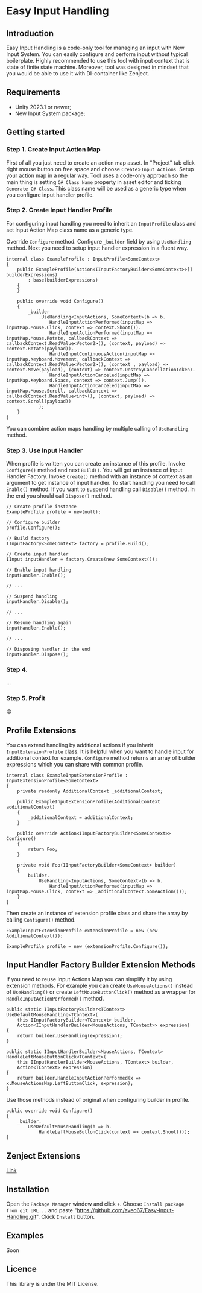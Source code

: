 


# Easy Input Handling

## Introduction

Easy Input Handling is a code-only tool for managing an input with New Input System. You can easily configure and perform input without typical boilerplate. Highly recommended to use this tool with input context that is state of finite state machine. Moreover, tool was designed in mindset that you would be able to use it with DI-container like Zenject.

## Requirements

- Unity 2023.1 or newer;
- New Input System package;

## Getting started

### Step 1. Create Input Action Map

First of all you just need to create an action map asset. In "Project" tab click right mouse button on free space and choose `Create`>`Input Actions`. Setup your action map in a regular way. Tool uses a code-only approach so the main thing is setting `C# Class Name` property in asset editor and ticking `Generate C# Class`. This class name will be used as a generic type when you configure input handler profile.

### Step 2. Create Input Handler Profile

For configuring input handling you need to inherit an `InputProfile` class and set Input Action Map class name as a generic type.

Override `Configure` method. Configure `_builder` field by using `UseHandling` method.
Next you need to setup input handler expression in a fluent way.

``` CSharp
internal class ExampleProfile : InputProfile<SomeContext>
{
	public ExampleProfile(Action<IInputFactoryBuilder<SomeContext>>[] builderExpressions)
		: base(builderExpressions)
	{
	}

	public override void Configure()
	{
		_builder
			.UseHandling<InputActions, SomeContext>(b => b.
				HandleInputActionPerformed(inputMap => inputMap.Mouse.Click, context => context.Shoot()).
				HandleInputActionPerformed(inputMap => inputMap.Mouse.Rotate, callbackContext => callbackContext.ReadValue<Vector2>(), (context, payload) => context.Rotate(payload)).
				HandleInputContinuousAction(inputMap => inputMap.Keyboard.Movement, callbackContext => callbackContext.ReadValue<Vector2>(), (context , payload) => context.Move(payload), (context) => context.DestroyCancellationToken).
				HandleInputActionCanceled(inputMap => inputMap.Keyboard.Space, context => context.Jump()).
				HandleInputActionCanceled(inputMap => inputMap.Mouse.Scroll, callbackContext => callbackContext.ReadValue<int>(), (context, payload) => context.Scroll(payload))
			);
	}
}
```

You can combine action maps handling by multiple calling of `UseHandling` method.

### Step 3. Use Input Handler

When profile is written you can create an instance of this profile. Invoke `Configure()` method and next `Build()`. You will get an instance of Input Handler Factory. Invoke `Create()` method with an instance of context as an argument to get instance of input handler. To start handling you need to call `Enable()` method. If you want to suspend handling call `Disable()` method. In the end you should call `Dispose()` method.

``` CSharp
// Create profile instance
ExampleProfile profile = new(null);

// Configure builder
profile.Configure();

// Build factory
IInputFactory<SomeContext> factory = profile.Build();

// Create input handler
IInput inputHandler = factory.Create(new SomeContext());

// Enable input handling
inputHandler.Enable();

// ...

// Suspend handling
inputHandler.Disable();

// ...

// Resume handling again
inputHandler.Enable();

// ...

// Disposing handler in the end
inputHandler.Dispose();
```

### Step 4.

...

### Step 5. Profit

😁

## Profile Extensions

You can extend handling by additional actions if you inherit `InputExtensionProfile` class. It is helpful when you want to handle input for additional context for example. `Configure` method returns an array of builder expressions which you can share with common profile.

``` CSharp
internal class ExampleInputExtensionProfile : InputExtensionProfile<SomeContext>
{
	private readonly AdditionalContext _additionalContext;

	public ExampleInputExtensionProfile(AdditionalContext additionalContext)
	{
		_additionalContext = additionalContext;
	}

	public override Action<IInputFactoryBuilder<SomeContext>> Configure()
	{
		return Foo;
	}

	private void Foo(IInputFactoryBuilder<SomeContext> builder)
	{
		builder.
			UseHandling<InputActions, SomeContext>(b => b.
				HandleInputActionPerformed(inputMap => inputMap.Mouse.Click, context => _additionalContext.SomeAction()));
	}
}
```

Then create an instance of extension profile class and share the array by calling `Configure()` method.

``` CSharp
ExampleInputExtensionProfile extensionProfile = new (new AdditionalContext());

ExampleProfile profile = new (extensionProfile.Configure());
```

## Input Handler Factory Builder Extension Methods

If you need to reuse Input Actions Map you can simplify it by using extension methods. For example you can create `UseMouseActions()` instead of `UseHandling()` or create `LeftMouseButtonClick()` method as a wrapper for `HandleInputActionPerformed()` method.

``` CSharp
public static IInputFactoryBuilder<TContext> UseDefaultMouseHandling<TContext>(
	this IInputFactoryBuilder<TContext> builder,
	Action<IInputHandlerBuilder<MouseActions, TContext>> expression)
{
	return builder.UseHandling(expression);
}

public static IInputHandlerBuilder<MouseActions, TContext> HandleLeftMouseButtonClick<TContext>(
	this IInputHandlerBuilder<MouseActions, TContext> builder,
	Action<TContext> expression)
{
	return builder.HandleInputActionPerformed(x => x.MouseActionsMap.LeftButtomClick, expression);
}
```

Use those methods instead of original when configuring builder in profile.

``` CSharp
public override void Configure()
{
	_builder.
		UseDefaultMouseHandling(b => b.
			HandleLeftMouseButtonClick(context => context.Shoot()));
}
```

## Zenject Extensions

[Link](https://github.com/aveo67/Easy-Input-Handling-Zenject-Extensions)

## Installation

Open the `Package Manager` window and click `+`. Choose `Install package from git URL...` and paste "https://github.com/aveo67/Easy-Input-Handling.git". Ckick `Install` button.

## Examples

Soon

## Licence

This library is under the MIT License.
